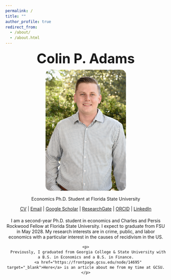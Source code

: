 ```yaml
---
permalink: /
title: ""
author_profile: true
redirect_from: 
  - /about/
  - /about.html
---
```


<section id="about-home">

  <!-- Name Above the Picture (Centered, Larger Font) -->
  <div style="text-align: center; margin-bottom: 10px;">
    <h1 style="font-size: 3em; margin: 0;">Colin P. Adams</h1>
  </div>

  <!-- Smaller Profile Picture -->
  <div style="text-align: center;">
    <img src="/images/Another Nice Picture.jpg" alt="Colin P. Adams" style="max-width: 50%; height: auto; border-radius: 15px;">
  </div>

  <!-- Contact Information -->
  <div style="text-align: center; margin-top: 10px;">
    <p>Economics Ph.D. Student at Florida State University</p>
    <p>
      <a href="/CV.pdf" target="_blank">CV</a> |
      <a href="mailto:ca23a@fsu.edu" target="_blank">Email</a> |
      <a href="https://scholar.google.com/citations?user=JVDSOfEAAAAJ" target="_blank">Google Scholar</a> |
      <a href="https://www.researchgate.net/profile/Colin-Adams-3" target="_blank">ResearchGate</a> |
      <a href="https://orcid.org/0009-0002-3490-5927" target="_blank">ORCID</a> |
      <a href="https://www.linkedin.com/in/colin-p-adams/" target="_blank">LinkedIn</a>
    </p>
  </div>

  <!-- About Me Section -->
  <div id="about-me" style="text-align: center; margin-top: 20px;">
    <p>
      I am a second-year Ph.D. student in economics and Charles and Persis Rockwood Fellow at Florida State University. I expect to graduate from FSU in May 2028.
      My research interests are in crime, public, and labor economics with a particular interest in the causes of recidivism in the US.
    </p>

    <p>
      Previously, I graduated from Georgia College & State University with a B.S. in Economics and a B.S. in Finance.
      <a href="https://frontpage.gcsu.edu/node/14695" target="_blank">Here</a> is an article about me from my time at GCSU.
    </p>
  </div>

</section>










